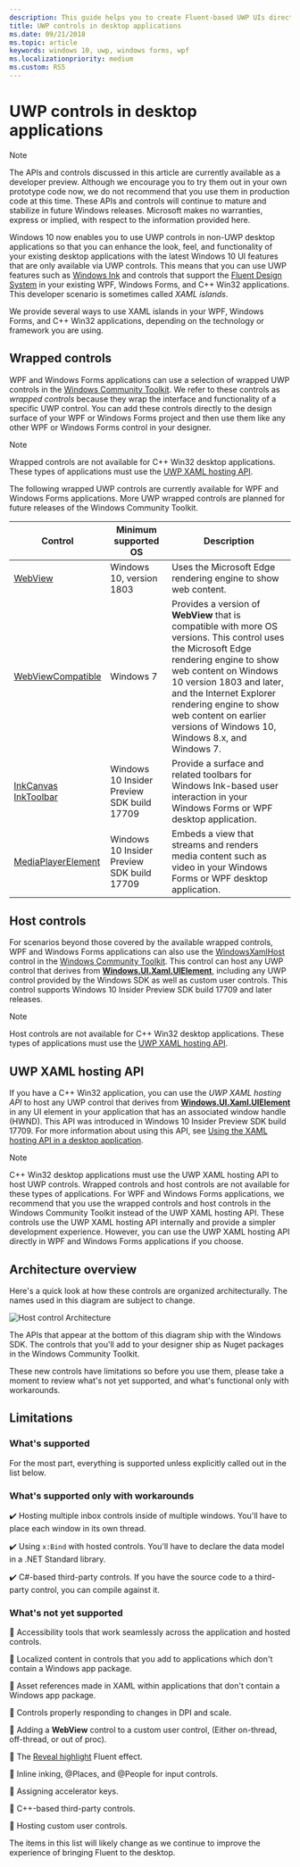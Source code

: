 ```yaml
---
description: This guide helps you to create Fluent-based UWP UIs directly in your WPF and Windows Forms applications
title: UWP controls in desktop applications
ms.date: 09/21/2018
ms.topic: article
keywords: windows 10, uwp, windows forms, wpf
ms.localizationpriority: medium
ms.custom: RS5
---
```

# UWP controls in desktop applications

> [!NOTE]
> The APIs and controls discussed in this article are currently available as a developer preview. Although we encourage you to try them out in your own prototype code now, we do not recommend that you use them in production code at this time. These APIs and controls will continue to mature and stabilize in future Windows releases. Microsoft makes no warranties, express or implied, with respect to the information provided here.

Windows 10 now enables you to use UWP controls in non-UWP desktop applications so that you can enhance the look, feel, and functionality of your existing desktop applications with the latest Windows 10 UI features that are only available via UWP controls. This means that you can use UWP features such as [Windows Ink](../design/input/pen-and-stylus-interactions.md) and controls that support the [Fluent Design System](../design/fluent-design-system/index.md) in your existing WPF, Windows Forms, and C++ Win32 applications. This developer scenario is sometimes called *XAML islands*.

We provide several ways to use XAML islands in your WPF, Windows Forms, and C++ Win32 applications, depending on the technology or framework you are using.

## Wrapped controls

WPF and Windows Forms applications can use a selection of wrapped UWP controls in the [Windows Community Toolkit](https://docs.microsoft.com/windows/uwpcommunitytoolkit/). We refer to these controls as *wrapped controls* because they wrap the interface and functionality of a specific UWP control. You can add these controls directly to the design surface of your WPF or Windows Forms project and then use them like any other WPF or Windows Forms control in your designer.

> [!NOTE]
> Wrapped controls are not available for C++ Win32 desktop applications. These types of applications must use the [UWP XAML hosting API](#uwp-xaml-hosting-api).

The following wrapped UWP controls are currently available for WPF and Windows Forms applications. More UWP wrapped controls are planned for future releases of the Windows Community Toolkit.

| Control | Minimum supported OS | Description |
|-----------------|-------------------------------|-------------|
| [WebView](https://docs.microsoft.com/windows/communitytoolkit/controls/wpf-winforms/webview) | Windows 10, version 1803 | Uses the Microsoft Edge rendering engine to show web content. |
| [WebViewCompatible](https://docs.microsoft.com/windows/communitytoolkit/controls/wpf-winforms/webviewcompatible) | Windows 7 | Provides a version of **WebView** that is compatible with more OS versions. This control uses the Microsoft Edge rendering engine to show web content on Windows 10 version 1803 and later, and the Internet Explorer rendering engine to show web content on earlier versions of Windows 10, Windows 8.x, and Windows 7. |
| [InkCanvas](https://docs.microsoft.com/windows/communitytoolkit/controls/wpf-winforms/inkcanvas)<br>[InkToolbar](https://docs.microsoft.com/windows/communitytoolkit/controls/wpf-winforms/inktoolbar) | Windows 10 Insider Preview SDK build 17709 | Provide a surface and related toolbars for Windows Ink-based user interaction in your Windows Forms or WPF desktop application. |
| [MediaPlayerElement](https://docs.microsoft.com/windows/communitytoolkit/controls/wpf-winforms/mediaplayerelement) | Windows 10 Insider Preview SDK build 17709 | Embeds a view that streams and renders media content such as video in your Windows Forms or WPF desktop application. |

## Host controls

For scenarios beyond those covered by the available wrapped controls, WPF and Windows Forms applications can also use the [WindowsXamlHost](https://docs.microsoft.com/windows/communitytoolkit/controls/wpf-winforms/windowsxamlhost) control in the [Windows Community Toolkit](https://docs.microsoft.com/windows/uwpcommunitytoolkit/). This control can host any UWP control that derives from [**Windows.UI.Xaml.UIElement**](https://docs.microsoft.com/uwp/api/windows.ui.xaml.uielement), including any UWP control provided by the Windows SDK as well as custom user controls. This control supports Windows 10 Insider Preview SDK build 17709 and later releases.

> [!NOTE]
> Host controls are not available for C++ Win32 desktop applications. These types of applications must use the [UWP XAML hosting API](#uwp-xaml-hosting-api).

## UWP XAML hosting API

If you have a C++ Win32 application, you can use the *UWP XAML hosting API* to host any UWP control that derives from [**Windows.UI.Xaml.UIElement**](https://docs.microsoft.com/uwp/api/windows.ui.xaml.uielement) in any UI element in your application that has an associated window handle (HWND). This API was introduced in Windows 10 Insider Preview SDK build 17709. For more information about using this API, see [Using the XAML hosting API in a desktop application](using-the-xaml-hosting-api.md).

> [!NOTE]
> C++ Win32 desktop applications must use the UWP XAML hosting API to host UWP controls. Wrapped controls and host controls are not available for these types of applications. For WPF and Windows Forms applications, we recommend that you use the wrapped controls and host controls in the Windows Community Toolkit instead of the UWP XAML hosting API. These controls use the UWP XAML hosting API internally and provide a simpler development experience. However, you can use the UWP XAML hosting API directly in WPF and Windows Forms applications if you choose.

## Architecture overview

Here's a quick look at how these controls are organized architecturally. The names used in this diagram are subject to change.  

![Host control Architecture](images/host-controls.png)

The APIs that appear at the bottom of this diagram ship with the Windows SDK. The controls that you'll add to your designer ship as Nuget packages in the Windows Community Toolkit.

These new controls have limitations so before you use them, please take a moment to review what's not yet supported, and what's functional only with workarounds.

## Limitations

### What's supported

For the most part, everything is supported unless explicitly called out in the list below.

### What's supported only with workarounds

:heavy_check_mark: Hosting multiple inbox controls inside of multiple windows. You'll have to place each window in its own thread.

:heavy_check_mark: Using ``x:Bind`` with hosted controls. You'll have to declare the data model in a .NET Standard library.

:heavy_check_mark: C#-based third-party controls. If you have the source code to a third-party control, you can compile against it.

### What's not yet supported

:no_entry_sign: Accessibility tools that work seamlessly across the application and hosted controls.

:no_entry_sign: Localized content in controls that you add to applications which don't contain a Windows app package.

:no_entry_sign: Asset references made in XAML within applications that don't contain a Windows app package.

:no_entry_sign: Controls properly responding to changes in DPI and scale.

:no_entry_sign: Adding a **WebView** control to a custom user control, (Either on-thread, off-thread, or out of proc).

:no_entry_sign: The [Reveal highlight](https://docs.microsoft.com/windows/uwp/design/style/reveal) Fluent effect.

:no_entry_sign: Inline inking, @Places, and @People for input controls.

:no_entry_sign: Assigning accelerator keys.

:no_entry_sign: C++-based third-party controls.

:no_entry_sign: Hosting custom user controls.

The items in this list will likely change as we continue to improve the experience of bringing Fluent to the desktop.  
